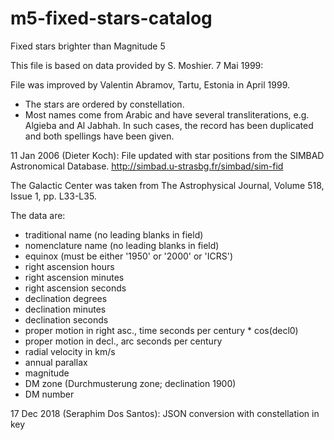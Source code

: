 # m5-fixed-stars-catalog

Fixed stars brighter than Magnitude 5

This file is based on data provided by S. Moshier.
7 Mai 1999:

File was improved by Valentin Abramov, Tartu, Estonia in April 1999.
- The stars are ordered by constellation.
- Most names come from Arabic and have several transliterations,
 e.g. Algieba and Al Jabhah. In such cases, the record has been
 duplicated and both spellings have been given.

11 Jan 2006 (Dieter Koch):
File updated with star positions from the SIMBAD Astronomical Database.
http://simbad.u-strasbg.fr/simbad/sim-fid

The Galactic Center was taken from
The Astrophysical Journal, Volume 518, Issue 1, pp. L33-L35.

The data are:
- traditional name (no leading blanks in field)
- nomenclature name (no leading blanks in field)
- equinox (must be either '1950' or '2000' or 'ICRS')
- right ascension hours
- right ascension minutes
- right ascension seconds
- declination degrees
- declination minutes
- declination seconds
- proper motion in right asc., time seconds per century * cos(decl0)
- proper motion in decl., arc seconds per century
- radial velocity in km/s
- annual parallax
- magnitude
- DM zone (Durchmusterung zone; declination 1900)
- DM number

17 Dec 2018 (Seraphim Dos Santos):
JSON conversion with constellation in key

